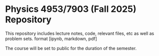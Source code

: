 Physics 4953/7903 (Fall 2025) Repository
===============================================================

This repository includes lecture notes, code, relevant files, etc as well as problem sets. format [ipynb, markdown, pdf]  

The course will be set to public for the duration of the semester.
